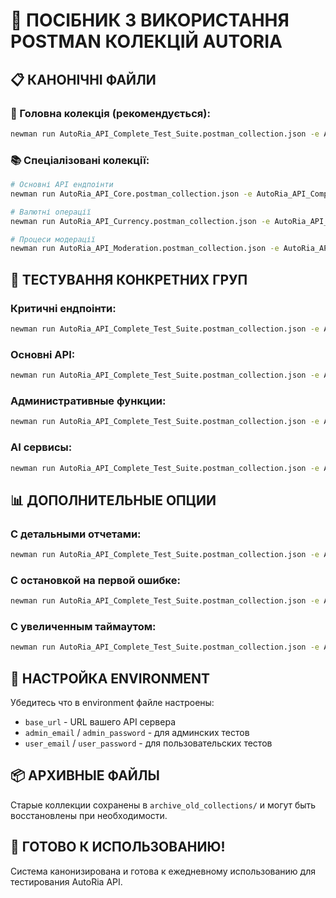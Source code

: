 # 🚀 ПОСІБНИК З ВИКОРИСТАННЯ POSTMAN КОЛЕКЦІЙ AUTORIA

## 📋 КАНОНІЧНІ ФАЙЛИ

### 🎯 Головна колекція (рекомендується):
```bash
newman run AutoRia_API_Complete_Test_Suite.postman_collection.json -e AutoRia_API_Complete_Test_Suite.postman_environment.json
```

### 📚 Спеціалізовані колекції:
```bash
# Основні API ендпоінти
newman run AutoRia_API_Core.postman_collection.json -e AutoRia_API_Complete_Test_Suite.postman_environment.json

# Валютні операції
newman run AutoRia_API_Currency.postman_collection.json -e AutoRia_API_Complete_Test_Suite.postman_environment.json

# Процеси модерації
newman run AutoRia_API_Moderation.postman_collection.json -e AutoRia_API_Complete_Test_Suite.postman_environment.json
```

## 🎯 ТЕСТУВАННЯ КОНКРЕТНИХ ГРУП

### Критичні ендпоінти:
```bash
newman run AutoRia_API_Complete_Test_Suite.postman_collection.json -e AutoRia_API_Complete_Test_Suite.postman_environment.json --folder "📁 Essential Endpoints (11 requests)"
```

### Основні API:
```bash
newman run AutoRia_API_Complete_Test_Suite.postman_collection.json -e AutoRia_API_Complete_Test_Suite.postman_environment.json --folder "📁 Core API (32 requests)"
```

### Административные функции:
```bash
newman run AutoRia_API_Complete_Test_Suite.postman_collection.json -e AutoRia_API_Complete_Test_Suite.postman_environment.json --folder "📁 Administration (13 requests)"
```

### AI сервисы:
```bash
newman run AutoRia_API_Complete_Test_Suite.postman_collection.json -e AutoRia_API_Complete_Test_Suite.postman_environment.json --folder "📁 AI Services (9 requests)"
```

## 📊 ДОПОЛНИТЕЛЬНЫЕ ОПЦИИ

### С детальными отчетами:
```bash
newman run AutoRia_API_Complete_Test_Suite.postman_collection.json -e AutoRia_API_Complete_Test_Suite.postman_environment.json --reporters cli,json,html --reporter-html-export report.html
```

### С остановкой на первой ошибке:
```bash
newman run AutoRia_API_Complete_Test_Suite.postman_collection.json -e AutoRia_API_Complete_Test_Suite.postman_environment.json --bail
```

### С увеличенным таймаутом:
```bash
newman run AutoRia_API_Complete_Test_Suite.postman_collection.json -e AutoRia_API_Complete_Test_Suite.postman_environment.json --timeout-request 30000
```

## 🔧 НАСТРОЙКА ENVIRONMENT

Убедитесь что в environment файле настроены:
- `base_url` - URL вашего API сервера
- `admin_email` / `admin_password` - для админских тестов
- `user_email` / `user_password` - для пользовательских тестов

## 📦 АРХИВНЫЕ ФАЙЛЫ

Старые коллекции сохранены в `archive_old_collections/` и могут быть восстановлены при необходимости.

## 🎉 ГОТОВО К ИСПОЛЬЗОВАНИЮ!

Система канонизирована и готова к ежедневному использованию для тестирования AutoRia API.
